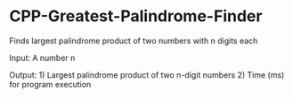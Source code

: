 # CPP-Greatest-Palindrome-Finder
Finds largest palindrome product of two numbers with n digits each

Input: A number n

Output: 1) Largest palindrome product of two n-digit numbers
	2) Time (ms) for program execution
  
